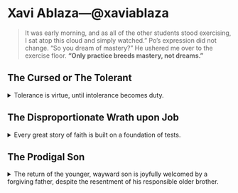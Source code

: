 # Xavi Ablaza—@xaviablaza

> It was early morning, and as all of the other students stood exercising, I sat atop this cloud and simply watched.” Po’s expression did not change. “So you dream of mastery?” He ushered me over to the exercise floor. **“Only practice breeds mastery, not dreams.”**

## The Cursed or The Tolerant
<details>
  <summary>Tolerance is virtue, until intolerance becomes duty.</summary>
  <img src="https://pbs.twimg.com/media/EcAgaukUYAEVr_w.jpg"/>

One significant story involving Lord Krishna and his chakra (discus) is his battle with the demon king Shishupala during the Rajasuya Yagna conducted by King Yudhishthira.

Shishupala was a cousin of Lord Krishna and an enemy of the Yadava clan. He had a deep-seated grudge against Krishna due to a past rivalry. During the Rajasuya Yagna, as part of the ceremony, King Yudhishthira was to honor someone by offering them the first ceremonial worship. Yudhishthira chose to honor Lord Krishna, which angered Shishupala, who despised Krishna.

As Yudhishthira began the ceremony, Shishupala started insulting Krishna with a series of vile words. Lord Krishna remained calm and patient, allowing Shishupala to continue his tirade. However, when Shishupala's insults crossed a certain threshold and became intolerable, Krishna decided it was time to act.

Using his Sudarshana Chakra, a powerful discus weapon, Lord Krishna swiftly beheaded Shishupala, thus ending his life. This act fulfilled a prophecy, as Shishupala had been cursed since birth that he would meet his end at the hands of the person he hated the most after committing 100 offenses.

The story illustrates Lord Krishna's tolerance and patience but also highlights his determination to protect dharma (righteousness) and his devotees. It also showcases the power and significance of the Sudarshana Chakra as a divine weapon wielded by Lord Krishna. 🦚
</details>

## The Disproportionate Wrath upon Job
<details>
  <summary>Every great story of faith is built on a foundation of tests.</summary>
  <img src="https://arthive.com/res/media/img/oy800/work/b10/129541@2x.webp"/>
  
In Job 42:1–6, Job makes his final response, confessing God's power and his own lack of knowledge "of things beyond me which I did not know". Previously, he has only heard God, but now his eyes have seen God, and therefore, he declares, "I retract and repent in dust and ashes".

God tells Eliphaz that he and the two other friends "have not spoken of me what is right as my servant Job has done". The three are told to make a burnt offering with Job as their intercessor, "for only to him will I show favour". 

Job's health being restored, his riches and family being remade, and Job living to see the new children born into his family produce grandchildren up to the fourth generation.
</details>

## The Prodigal Son
<details>
  <summary>The return of the younger, wayward son is joyfully welcomed by a forgiving father, despite the resentment of his responsible older brother.</summary>
  <img src="https://upload.wikimedia.org/wikipedia/commons/thumb/c/c0/Pompeo_Batoni_003.jpg/440px-Pompeo_Batoni_003.jpg"/>
  
  The parable begins with a wealthy man who had two sons, the younger of whom asks for his share of the man's estate. The implication is the son did not want to wait for his father's death to receive his inheritance, and instead wanted it immediately. The father agrees and divides his estate between the two sons.

Upon receiving his portion of the inheritance, the younger son travels to a distant country, where he squanders his wealth through reckless living. He runs out of money just before a severe famine strikes the land, leaving him desperately poor and forced to take a filthy and low-paying job as a swineherd. He reaches the point of envying the food of the pigs he is feeding. At this time, he finally comes to his senses:[ii]

And when he came to himself, he said, How many hired servants of my father's have bread enough and to spare, and I perish with hunger! I will arise and go to my father, and will say unto him, Father, I have sinned against heaven, and before thee, and am no more worthy to be called thy son: make me as one of thy hired servants. And he arose, and came to his father. But when he was yet a great way off, his father saw him, and had compassion, and ran, and fell on his neck, and kissed him.

This implies that the father was watching hopefully for the son's return. The son starts his rehearsed speech, admitting his sins, and declaring himself unworthy of being his father's son but does not even finish before his father accepts him back without hesitation.

The older son, who was at work in the fields, hears the sound of celebration and is told by a slave about the return of his younger brother. He is not impressed and becomes angry.

The parable stops with the father explaining that while the older son has always been present and that everything the father owns also belongs to the older son, because the younger son had returned, in a sense, from the dead, celebration was necessary.
</details>
